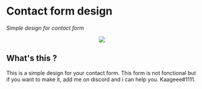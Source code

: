 # Contact form design
*Simple design for contact form*
<div align="center">
   <img src="https://image.noelshack.com/fichiers/2021/24/6/1624122689-unknown.png" align="center" />
</div>

## What's this ?

This is a simple design for your contact form. This form is not fonctional but if you want to make it, add me on discord and i can help you. Kaageee#1111.


